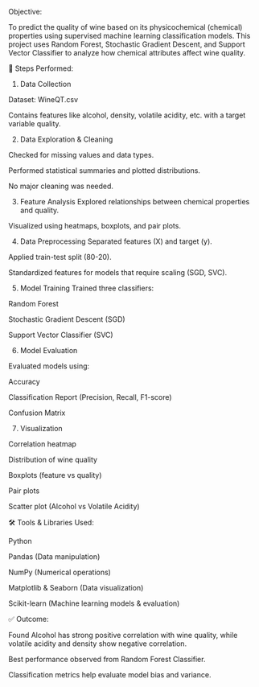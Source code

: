 Objective:

To predict the quality of wine based on its physicochemical (chemical) properties using supervised machine learning classification models. This project uses Random Forest, Stochastic Gradient Descent, and Support Vector Classifier to analyze how chemical attributes affect wine quality.

🧭 Steps Performed:

1. Data Collection
   
Dataset: WineQT.csv

Contains features like alcohol, density, volatile acidity, etc. with a target variable quality.

2. Data Exploration & Cleaning
   
Checked for missing values and data types.

Performed statistical summaries and plotted distributions.

No major cleaning was needed.

3. Feature Analysis
Explored relationships between chemical properties and quality.

Visualized using heatmaps, boxplots, and pair plots.

4. Data Preprocessing
Separated features (X) and target (y).

Applied train-test split (80-20).

Standardized features for models that require scaling (SGD, SVC).

5. Model Training
Trained three classifiers:

Random Forest

Stochastic Gradient Descent (SGD)

Support Vector Classifier (SVC)

6. Model Evaluation
   
Evaluated models using:

Accuracy

Classification Report (Precision, Recall, F1-score)

Confusion Matrix

7. Visualization
   
Correlation heatmap

Distribution of wine quality

Boxplots (feature vs quality)

Pair plots

Scatter plot (Alcohol vs Volatile Acidity)

🛠️ Tools & Libraries Used:

Python

Pandas (Data manipulation)

NumPy (Numerical operations)

Matplotlib & Seaborn (Data visualization)

Scikit-learn (Machine learning models & evaluation)

✅ Outcome:

Found Alcohol has strong positive correlation with wine quality, while volatile acidity and density show negative correlation.

Best performance observed from Random Forest Classifier.

Classification metrics help evaluate model bias and variance.

